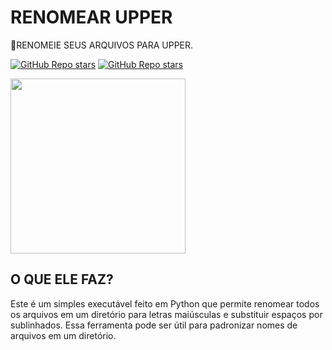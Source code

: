 # RENOMEAR UPPER
🎈RENOMEIE SEUS ARQUIVOS PARA UPPER.

[![GitHub Repo stars](https://img.shields.io/badge/VILHALVA-GITHUB-03A9F4?logo=github)](https://github.com/VILHALVA)
[![GitHub Repo stars](https://img.shields.io/badge/MEUS-CURSOS-03A9F4?logo=github)](https://github.com/VILHALVA?tab=repositories&q=CURSO&type=public&language=&sort=)

<img src="https://3.bp.blogspot.com/-wa5p691bnfM/XLHzMuTsZRI/AAAAAAAALCQ/_DHUH2dpmhcR7LrvsUCbCNw8qf2EC6bEQCLcBGAs/s1600/Rename.png" align="center" width="280"> <br>

## O QUE ELE FAZ?
Este é um simples executável feito em Python que permite renomear todos os arquivos em um diretório para letras maiúsculas e substituir espaços por sublinhados. Essa ferramenta pode ser útil para padronizar nomes de arquivos em um diretório.

